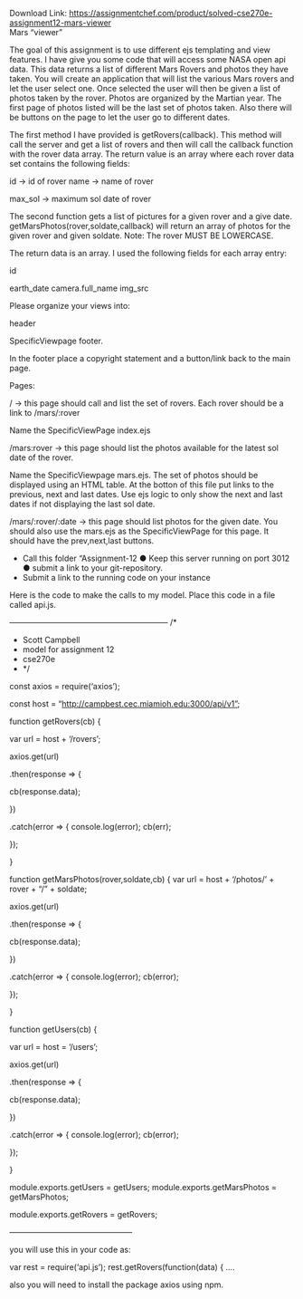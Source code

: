 Download Link: https://assignmentchef.com/product/solved-cse270e-assignment12-mars-viewer
<br>
Mars “viewer”




The goal of this assignment is to use different ejs templating and view features.  I have give you some code that will access some NASA open api data. This data returns a list of different Mars Rovers and photos they have taken.  You will create an application that will list the various Mars rovers and let the user select one. Once selected the user will then be given a list of photos taken by the rover.  Photos are organized by the Martian year. The first page of photos listed will be the last set of photos taken. Also there will be buttons on the page to let the user go to different dates.




The first method I have provided is getRovers(callback).  This method will call the server and get a list of rovers and then will call the callback function with the rover data array. The return value is an array where each rover data set contains the following fields:

id -&gt; id of rover name -&gt; name of rover

max_sol -&gt; maximum sol date of rover




The second function gets a list of pictures for a given rover and a give date. getMarsPhotos(rover,soldate,callback) will return an array of photos for the given rover and given soldate.  Note: The rover MUST BE LOWERCASE.




The return data is an array. I used the following fields for each array entry:

id

earth_date camera.full_name img_src




Please organize your views into:

header

SpecificViewpage footer.




In the footer place a copyright statement and a button/link back to the main page.




Pages:

/ -&gt; this page should call and list the set of rovers. Each rover should be a link to /mars/:rover

Name the SpecificViewPage index.ejs




/mars:rover -&gt; this page should list the photos available for the latest sol date of the rover.

Name the SpecificViewpage mars.ejs.  The set of photos should be displayed using an HTML table. At the botton of this file put links to the previous, next and last dates. Use ejs logic to only show the next and last dates if not displaying the last sol date.




/mars/:rover/:date -&gt; this page should list photos for the given date.  You should also use the mars.ejs as the SpecificViewPage for this page. It should have the prev,next,last buttons.







<ul>

 <li>Call this folder “Assignment-12 ● Keep this server running on port 3012 ● submit a link to your git-repository.</li>

 <li>Submit a link to the running code on your instance</li>

</ul>




Here is the code to make the calls to my model.  Place this code in a file called api.js.

———————————————————— /*

<ul>

 <li>Scott Campbell</li>

 <li>model for assignment 12</li>

 <li>cse270e</li>

 <li>*/</li>

</ul>




const axios = require(‘axios’);




const host = “http://campbest.cec.miamioh.edu:3000/api/v1”;




function getRovers(cb) {

var url = host + ‘/rovers’;




axios.get(url)

.then(response =&gt; {

cb(response.data);

})

.catch(error =&gt; {         console.log(error);       cb(err);

});

}

function getMarsPhotos(rover,soldate,cb) {     var url = host + ‘/photos/’ + rover + “/” + soldate;




axios.get(url)

.then(response =&gt; {

cb(response.data);

})

.catch(error =&gt; {         console.log(error);       cb(error);

});

}




function getUsers(cb) {

var url = host = ‘/users’;




axios.get(url)

.then(response =&gt; {

cb(response.data);

})

.catch(error =&gt; {         console.log(error);       cb(error);

});




}




module.exports.getUsers = getUsers; module.exports.getMarsPhotos = getMarsPhotos;

module.exports.getRovers = getRovers;

———————————————–




you will use this in your code as:




var rest = require(‘api.js’); rest.getRovers(function(data) { ….




also you will need to install the package axios using npm.








